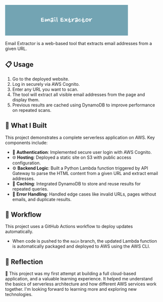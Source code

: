 ![](Images/Email_Extractor.png)  

Email Extractor is a web-based tool that extracts email addresses from a given URL.  

## 📋 Usage 

1. Go to the deployed website.
2. Log in securely via AWS Cognito.
3. Enter any URL you want to scan.
4. The tool will extract all visible email addresses from the page and display them.
5. Previous results are cached using DynamoDB to improve performance on repeated scans.

## 💼 What I Built  
This project demonstrates a complete serverless application on AWS. Key components include:

- 🔐 **Authentication**: Implemented secure user login with AWS Cognito.
- 🌐 **Hosting**: Deployed a static site on S3 with public access configuration.
- ⚙️ **Backend Logic**: Built a Python Lambda function triggered by API Gateway to parse the HTML content from a given URL and extract email addresses.
- 🧠 **Caching**: Integrated DynamoDB to store and reuse results for repeated queries.
- 🧪 **Error Handling**: Handled edge cases like invalid URLs, pages without emails, and duplicate results.  

## 🔄 Workflow  

This project uses a GitHub Actions workflow to deploy updates automatically.

- When code is pushed to the `main` branch, the updated Lambda function is automatically packaged and deployed to AWS using the AWS CLI.
  
## 🌱 Reflection

🌼 This project was my first attempt at building a full cloud-based application, and a valuable learning experience.
It helped me understand the basics of serverless architecture and how different AWS services work together.
I'm looking forward to learning more and exploring new technologies.

